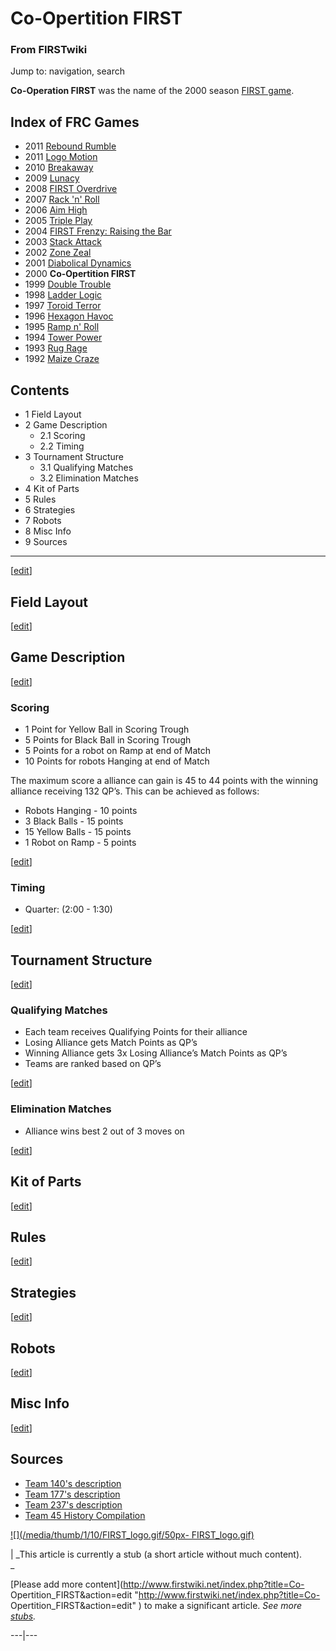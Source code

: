 

# Co-Opertition FIRST

### From FIRSTwiki

Jump to: navigation, search

  

**Co-Operation FIRST** was the name of the 2000 season [FIRST game](FRC_Games "FRC Games" ). 

Index of FRC Games  
---  
  
  * 2011 [Rebound Rumble](Rebound_Rumble "Rebound Rumble" )
  * 2011 [Logo Motion](Logo_Motion "Logo Motion" )
  * 2010 [Breakaway](Breakaway "Breakaway" )
  * 2009 [Lunacy](Lunacy "Lunacy" )
  * 2008 [FIRST Overdrive](FIRST_Overdrive "FIRST Overdrive" )
  * 2007 [Rack 'n' Roll](Rack_%27n%27_Roll "Rack 'n' Roll" )
  * 2006 [Aim High](Aim_High "Aim High" )
  * 2005 [Triple Play](Triple_Play "Triple Play" )
  * 2004 [FIRST Frenzy: Raising the Bar](FIRST_Frenzy:_Raising_the_Bar "FIRST Frenzy: Raising the Bar" )
  * 2003 [Stack Attack](Stack_Attack "Stack Attack" )
  * 2002 [Zone Zeal](Zone_Zeal "Zone Zeal" )
  * 2001 [Diabolical Dynamics](Diabolical_Dynamics "Diabolical Dynamics" )
  * 2000 **Co-Opertition FIRST**
  * 1999 [Double Trouble](Double_Trouble "Double Trouble" )
  * 1998 [Ladder Logic](Ladder_Logic "Ladder Logic" )
  * 1997 [Toroid Terror](Toroid_Terror "Toroid Terror" )
  * 1996 [Hexagon Havoc](Hexagon_Havoc "Hexagon Havoc" )
  * 1995 [Ramp n' Roll](Ramp_n%27_Roll "Ramp n' Roll" )
  * 1994 [Tower Power](Tower_Power "Tower Power" )
  * 1993 [Rug Rage](Rug_Rage "Rug Rage" )
  * 1992 [Maize Craze](Maize_Craze "Maize Craze" )  
  
  

## Contents

  * 1 Field Layout
  * 2 Game Description
    * 2.1 Scoring
    * 2.2 Timing
  * 3 Tournament Structure
    * 3.1 Qualifying Matches
    * 3.2 Elimination Matches
  * 4 Kit of Parts
  * 5 Rules
  * 6 Strategies
  * 7 Robots
  * 8 Misc Info
  * 9 Sources  
---  
  
[[edit](/index.php?title=Co-Opertition_FIRST&action=edit&section=1 "Edit
section: Field Layout" )]

## Field Layout

[[edit](/index.php?title=Co-Opertition_FIRST&action=edit&section=2 "Edit
section: Game Description" )]

## Game Description

[[edit](/index.php?title=Co-Opertition_FIRST&action=edit&section=3 "Edit
section: Scoring" )]

### Scoring

  * 1 Point for Yellow Ball in Scoring Trough 
  * 5 Points for Black Ball in Scoring Trough 
  * 5 Points for a robot on Ramp at end of Match 
  * 10 Points for robots Hanging at end of Match 

The maximum score a alliance can gain is 45 to 44 points with the winning
alliance receiving 132 QP’s. This can be achieved as follows:

  * Robots Hanging - 10 points 
  * 3 Black Balls - 15 points 
  * 15 Yellow Balls - 15 points 
  * 1 Robot on Ramp - 5 points 

[[edit](/index.php?title=Co-Opertition_FIRST&action=edit&section=4 "Edit
section: Timing" )]

### Timing

  * Quarter: (2:00 - 1:30) 

[[edit](/index.php?title=Co-Opertition_FIRST&action=edit&section=5 "Edit
section: Tournament Structure" )]

## Tournament Structure

[[edit](/index.php?title=Co-Opertition_FIRST&action=edit&section=6 "Edit
section: Qualifying Matches" )]

### Qualifying Matches

  * Each team receives Qualifying Points for their alliance 
  * Losing Alliance gets Match Points as QP’s 
  * Winning Alliance gets 3x Losing Alliance’s Match Points as QP’s 
  * Teams are ranked based on QP’s 

[[edit](/index.php?title=Co-Opertition_FIRST&action=edit&section=7 "Edit
section: Elimination Matches" )]

### Elimination Matches

  * Alliance wins best 2 out of 3 moves on 

[[edit](/index.php?title=Co-Opertition_FIRST&action=edit&section=8 "Edit
section: Kit of Parts" )]

## Kit of Parts

[[edit](/index.php?title=Co-Opertition_FIRST&action=edit&section=9 "Edit
section: Rules" )]

## Rules

[[edit](/index.php?title=Co-Opertition_FIRST&action=edit&section=10 "Edit
section: Strategies" )]

## Strategies

[[edit](/index.php?title=Co-Opertition_FIRST&action=edit&section=11 "Edit
section: Robots" )]

## Robots

[[edit](/index.php?title=Co-Opertition_FIRST&action=edit&section=12 "Edit
section: Misc Info" )]

## Misc Info

[[edit](/index.php?title=Co-Opertition_FIRST&action=edit&section=13 "Edit
section: Sources" )]

## Sources

  * [Team 140's description](http://www.surko.net/first/competition/2000/index.html "http://www.surko.net/first/competition/2000/index.html" )
  * [Team 177's description](http://www.swindsor.k12.ct.us/Highschool/activities/clubs/first/2000.html "http://www.swindsor.k12.ct.us/Highschool/activities/clubs/first/2000.html" )
  * [Team 237's description](http://www.team237.com/2000game.html "http://www.team237.com/2000game.html" )
  * [Team 45 History Compilation](http://www.technokats.org/historyproject.php "http://www.technokats.org/historyproject.php" )

[![](/media/thumb/1/10/FIRST_logo.gif/50px-
FIRST_logo.gif)](Image:FIRST_logo.gif "" )

|  _This article is currently a stub (a short article without much content).  
_

[Please add more content](http://www.firstwiki.net/index.php?title=Co-
Opertition_FIRST&action=edit "http://www.firstwiki.net/index.php?title=Co-
Opertition_FIRST&action=edit" ) to make a significant article. _See more
[stubs](Special:Shortpages "Special:Shortpages" )._  
  
---|---  
  
